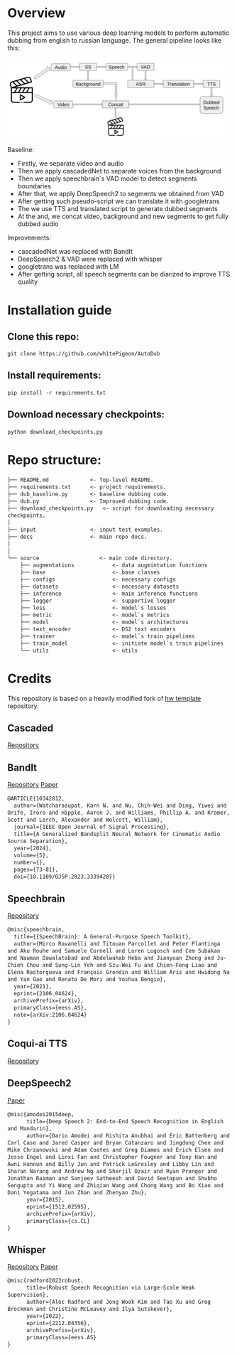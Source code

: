 # Overview
This project aims to use various deep learning models to perform automatic dubbing from english to russian language. The general pipeline looks like this:
<p align="center">
<img src="docs/pipe.png" alt="Overall pipeline"
width="800px"></p>

Baseline:
* Firstly, we separate video and audio
* Then we apply cascadedNet to separate voices from the background
* Then we apply speechbrain`s VAD model to detect segments boundaries
* After that, we apply DeepSpeech2 to segments we obtained from VAD
* After getting such pseudo-script we can translate it with googletrans
* The we use TTS and translated script to generate dubbed segments
* At the and, we concat video, background and new segments to get fully dubbed audio

Improvements:
* cascadedNet was replaced with BandIt
* DeepSpeech2 & VAD were replaced with whisper
* googletrans was replaced with LM
* After getting script, all speech segments can be diarized to improve TTS quality



# Installation guide
## Clone this repo:

```shell
git clone https://github.com/wh1tePigeon/AutoDub
```

## Install requirements:

```shell
pip install -r requirements.txt
```
## Download necessary checkpoints:

```shell
python download_checkpoints.py
```

# Repo structure:
```shell
├── README.md             <- Top-level README.
├── requirements.txt      <- project requirements.
├── dub_baseline.py       <- baseline dubbing code.
├── dub.py                <- Improved dubbing code.
├── download_checkpoints.py   <- script for downloading necessary checkpoints.
│
├── input                 <- input test examples.
├── docs                  <- main repo docs. 
│   
│
└── source                   <- main code directory.
    ├── augmentations            <- data augmintation functions
    ├── base                     <- base classes
    ├── configs                  <- necessary configs
    ├── datasets                 <- necessary datasets
    ├── inference                <- main inference functions
    ├── logger                   <- supportive logger
    ├── loss                     <- model`s losses
    ├── metric                   <- model`s metrics  
    ├── model                    <- model`s architectures
    ├── text_encoder             <- DS2 text encoders
    ├── trainer                  <- model`s train pipelines
    ├── train_model              <- initiate model`s train pipelines
    └── utils                    <- utils
```

# Credits
This repository is based on a heavily modified fork
of [hw template](https://github.com/WrathOfGrapes/asr_project_template) repository.

## Cascaded
[Repository](https://github.com/tsurumeso/vocal-remover)

## BandIt
[Repository](https://github.com/kwatcharasupat/bandit) 
[Paper](https://paperswithcode.com/paper/a-generalized-bandsplit-neural-network-for)

```
@ARTICLE{10342812,
  author={Watcharasupat, Karn N. and Wu, Chih-Wei and Ding, Yiwei and Orife, Iroro and Hipple, Aaron J. and Williams, Phillip A. and Kramer, Scott and Lerch, Alexander and Wolcott, William},
  journal={IEEE Open Journal of Signal Processing}, 
  title={A Generalized Bandsplit Neural Network for Cinematic Audio Source Separation}, 
  year={2024},
  volume={5},
  number={},
  pages={73-81},
  doi={10.1109/OJSP.2023.3339428}}
```

## Speechbrain
[Repository](https://github.com/speechbrain/speechbrain)


```
@misc{speechbrain,
  title={{SpeechBrain}: A General-Purpose Speech Toolkit},
  author={Mirco Ravanelli and Titouan Parcollet and Peter Plantinga and Aku Rouhe and Samuele Cornell and Loren Lugosch and Cem Subakan and Nauman Dawalatabad and Abdelwahab Heba and Jianyuan Zhong and Ju-Chieh Chou and Sung-Lin Yeh and Szu-Wei Fu and Chien-Feng Liao and Elena Rastorgueva and François Grondin and William Aris and Hwidong Na and Yan Gao and Renato De Mori and Yoshua Bengio},
  year={2021},
  eprint={2106.04624},
  archivePrefix={arXiv},
  primaryClass={eess.AS},
  note={arXiv:2106.04624}
}
```

## Coqui-ai TTS
[Repository](https://github.com/coqui-ai/TTS)

## DeepSpeech2
[Paper](https://arxiv.org/abs/1512.02595)

```
@misc{amodei2015deep,
      title={Deep Speech 2: End-to-End Speech Recognition in English and Mandarin}, 
      author={Dario Amodei and Rishita Anubhai and Eric Battenberg and Carl Case and Jared Casper and Bryan Catanzaro and Jingdong Chen and Mike Chrzanowski and Adam Coates and Greg Diamos and Erich Elsen and Jesse Engel and Linxi Fan and Christopher Fougner and Tony Han and Awni Hannun and Billy Jun and Patrick LeGresley and Libby Lin and Sharan Narang and Andrew Ng and Sherjil Ozair and Ryan Prenger and Jonathan Raiman and Sanjeev Satheesh and David Seetapun and Shubho Sengupta and Yi Wang and Zhiqian Wang and Chong Wang and Bo Xiao and Dani Yogatama and Jun Zhan and Zhenyao Zhu},
      year={2015},
      eprint={1512.02595},
      archivePrefix={arXiv},
      primaryClass={cs.CL}
}
```

## Whisper
[Repository](https://github.com/openai/whisper) 
[Paper](https://arxiv.org/abs/2212.04356)

```
@misc{radford2022robust,
      title={Robust Speech Recognition via Large-Scale Weak Supervision}, 
      author={Alec Radford and Jong Wook Kim and Tao Xu and Greg Brockman and Christine McLeavey and Ilya Sutskever},
      year={2022},
      eprint={2212.04356},
      archivePrefix={arXiv},
      primaryClass={eess.AS}
}
```
